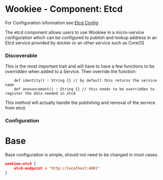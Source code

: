 # Wookiee - Component: Etcd

For Configuration information see [Etcd Config](docs/config.md)

The etcd component allows users to use Wookiee in a micro-service configuration which can be configured to publish and
lookup address in an Etcd service provided by docker or an other service such as CoreOS

### Discoverable

This is the most important trait and will have to have a few functions to be overridden when added to a Service.   Then override the function:
```
    def identity() : String {} // by default this returns the service name
    def announcement() : String {} // this needs to be overridden to register the data needed in etcd
```
This method will actually handle the publishing and removal of the service from etcd.  

### Configuration

# Base
Base configuration is simple, should not need to be changed in most cases.
```json
wookiee-etcd {
    etcd-endpoint = "http://localhost:4001"
}
```